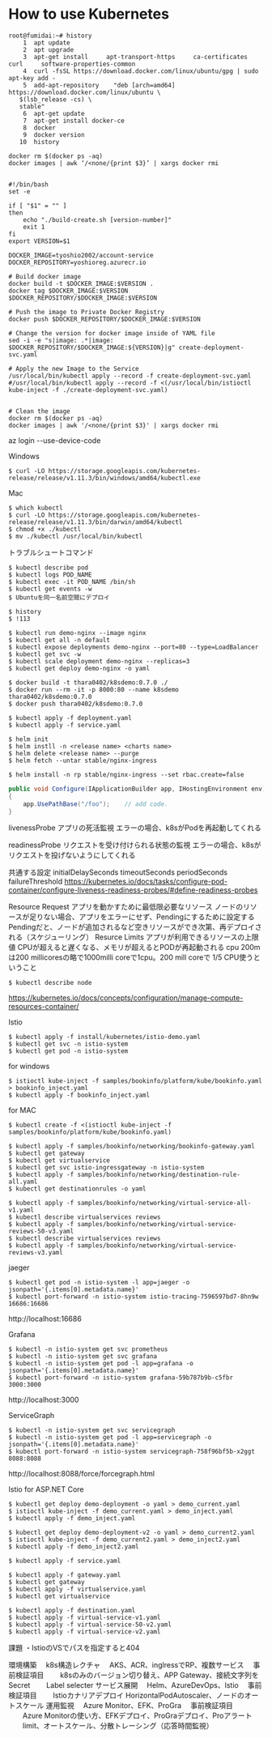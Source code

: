 # How to use Kubernetes

```shell-session
root@fumidai:~# history
    1  apt update
    2  apt upgrade
    3  apt-get install     apt-transport-https     ca-certificates     curl     software-properties-common
    4  curl -fsSL https://download.docker.com/linux/ubuntu/gpg | sudo apt-key add -
    5  add-apt-repository    "deb [arch=amd64] https://download.docker.com/linux/ubuntu \
   $(lsb_release -cs) \
   stable"
    6  apt-get update
    7  apt-get install docker-ce
    8  docker
    9  docker version
   10  history
```

```shell-session
docker rm $(docker ps -aq)
docker images | awk ‘/<none/{print $3}’ | xargs docker rmi


#!/bin/bash
set -e

if [ "$1" = "" ]
then
    echo "./build-create.sh [version-number]"
    exit 1
fi
export VERSION=$1

DOCKER_IMAGE=tyoshio2002/account-service
DOCKER_REPOSITORY=yoshioreg.azurecr.io

# Build docker image
docker build -t $DOCKER_IMAGE:$VERSION .
docker tag $DOCKER_IMAGE:$VERSION $DOCKER_REPOSITORY/$DOCKER_IMAGE:$VERSION

# Push the image to Private Docker Registry
docker push $DOCKER_REPOSITORY/$DOCKER_IMAGE:$VERSION

# Change the version for docker image inside of YAML file 
sed -i -e "s|image: .*|image: $DOCKER_REPOSITORY/$DOCKER_IMAGE:${VERSION}|g" create-deployment-svc.yaml

# Apply the new Image to the Service
/usr/local/bin/kubectl apply --record -f create-deployment-svc.yaml
#/usr/local/bin/kubectl apply --record -f <(/usr/local/bin/istioctl kube-inject -f ./create-deployment-svc.yaml)


# Clean the image
docker rm $(docker ps -aq)
docker images | awk '/<none/{print $3}' | xargs docker rmi 
```



az login --use-device-code

Windows
```shell-session
$ curl -LO https://storage.googleapis.com/kubernetes-release/release/v1.11.3/bin/windows/amd64/kubectl.exe
```

Mac
```shell-session
$ which kubectl
$ curl -LO https://storage.googleapis.com/kubernetes-release/release/v1.11.3/bin/darwin/amd64/kubectl
$ chmod +x ./kubectl
$ mv ./kubectl /usr/local/bin/kubectl
```

トラブルシュートコマンド
```shell-session
$ kubectl describe pod
$ kubectl logs POD_NAME
$ kubectl exec -it POD_NAME /bin/sh
$ kubectl get events -w
$ Ubuntuを同一名前空間にデプロイ
```

```shell-session
$ history
$ !113
```

```shell-session
$ kubectl run demo-nginx --image nginx
$ kubectl get all -n default
$ kubectl expose deployments demo-nginx --port=80 --type=LoadBalancer
$ kubectl get svc -w
$ kubectl scale deployment demo-nginx --replicas=3
$ kubectl get deploy demo-nginx -o yaml
```

```shell-session
$ docker build -t thara0402/k8sdemo:0.7.0 ./
$ docker run --rm -it -p 8000:80 --name k8sdemo thara0402/k8sdemo:0.7.0
$ docker push thara0402/k8sdemo:0.7.0
```

```shell-session
$ kubectl apply -f deployment.yaml
$ kubectl apply -f service.yaml
```

```shell-session
$ helm init
$ helm instll -n <release name> <charts name>
$ helm delete <release name> --purge
$ helm fetch --untar stable/nginx-ingress
```

```shell-session
$ helm install -n rp stable/nginx-ingress --set rbac.create=false
```


```csharp
public void Configure(IApplicationBuilder app, IHostingEnvironment env)
{
    app.UsePathBase("/foo");    // add code.
}
```

livenessProbe
アプリの死活監視
エラーの場合、k8sがPodを再起動してくれる

readinessProbe
リクエストを受け付けられる状態の監視
エラーの場合、k8sがリクエストを投げないようにしてくれる

共通する設定
initialDelaySeconds
timeoutSeconds
periodSeconds
failureThreshold
https://kubernetes.io/docs/tasks/configure-pod-container/configure-liveness-readiness-probes/#define-readiness-probes


Resource Request
アプリを動かすために最低限必要なリソース
ノードのリソースが足りない場合、アプリをエラーにせず、Pendingにするために設定する
Pendingだと、ノードが追加されるなど空きリソースができ次第、再デプロイされる（スケジューリング）
Resurce Limits
アプリが利用できるリソースの上限値
CPUが超えると遅くなる、メモリが超えるとPODが再起動される
cpu 200m は200 millicoresの略で1000milli coreで1cpu。200 mill coreで 1/5 CPU使うということ

```shell-session
$ kubectl describe node
```
https://kubernetes.io/docs/concepts/configuration/manage-compute-resources-container/


Istio
```shell-session
$ kubectl apply -f install/kubernetes/istio-demo.yaml
$ kubectl get svc -n istio-system
$ kubectl get pod -n istio-system
```

for windows
```shell-session
$ istioctl kube-inject -f samples/bookinfo/platform/kube/bookinfo.yaml > bookinfo_inject.yaml
$ kubectl apply -f bookinfo_inject.yaml
```

for MAC
```shell-session
$ kubectl create -f <(istioctl kube-inject -f samples/bookinfo/platform/kube/bookinfo.yaml)
```

```shell-session
$ kubectl apply -f samples/bookinfo/networking/bookinfo-gateway.yaml
$ kubectl get gateway
$ kubectl get virtualservice
$ kubectl get svc istio-ingressgateway -n istio-system
$ kubectl apply -f samples/bookinfo/networking/destination-rule-all.yaml
$ kubectl get destinationrules -o yaml
```

```shell-session
$ kubectl apply -f samples/bookinfo/networking/virtual-service-all-v1.yaml
$ kubectl describe virtualservices reviews
$ kubectl apply -f samples/bookinfo/networking/virtual-service-reviews-50-v3.yaml
$ kubectl describe virtualservices reviews
$ kubectl apply -f samples/bookinfo/networking/virtual-service-reviews-v3.yaml
```

jaeger
```shell-session
$ kubectl get pod -n istio-system -l app=jaeger -o jsonpath='{.items[0].metadata.name}'
$ kubectl port-forward -n istio-system istio-tracing-7596597bd7-8hn9w 16686:16686
```
http://localhost:16686

Grafana
```shell-session
$ kubectl -n istio-system get svc prometheus
$ kubectl -n istio-system get svc grafana
$ kubectl -n istio-system get pod -l app=grafana -o jsonpath='{.items[0].metadata.name}'
$ kubectl port-forward -n istio-system grafana-59b787b9b-c5fbr 3000:3000
```
http://localhost:3000

ServiceGraph
```shell-session
$ kubectl -n istio-system get svc servicegraph
$ kubectl -n istio-system get pod -l app=servicegraph -o jsonpath='{.items[0].metadata.name}'
$ kubectl port-forward -n istio-system servicegraph-758f96bf5b-x2ggt 8088:8088
```
http://localhost:8088/force/forcegraph.html



Istio for ASP.NET Core
```shell-session
$ kubectl get deploy demo-deployment -o yaml > demo_current.yaml
$ istioctl kube-inject -f demo_current.yaml > demo_inject.yaml
$ kubectl apply -f demo_inject.yaml

$ kubectl get deploy demo-deployment-v2 -o yaml > demo_current2.yaml
$ istioctl kube-inject -f demo_current2.yaml > demo_inject2.yaml
$ kubectl apply -f demo_inject2.yaml

$ kubectl apply -f service.yaml

$ kubectl apply -f gateway.yaml
$ kubectl get gateway
$ kubectl apply -f virtualservice.yaml
$ kubectl get virtualservice

$ kubectl apply -f destination.yaml
$ kubectl apply -f virtual-service-v1.yaml
$ kubectl apply -f virtual-service-50-v2.yaml
$ kubectl apply -f virtual-service-v2.yaml
```



課題
・IstioのVSでパスを指定すると404

環境構築
　k8s構造レクチャ
　AKS、ACR、inglressでRP、複数サービス
　事前検証項目
　　k8sのみのバージョン切り替え、APP Gateway、接続文字列をSecret
　　Label selecter
サービス展開
　Helm、AzureDevOps、Istio
　事前検証項目
　　Istioカナリアデプロイ
    HorizontalPodAutoscaler、ノードのオートスケール
運用監視
　Azure Monitor、EFK、ProGra
　事前検証項目
　　Azure Monitorの使い方、EFKデプロイ、ProGraデプロイ、Proアラート
　　limit、オートスケール、分散トレーシング（応答時間監視）

